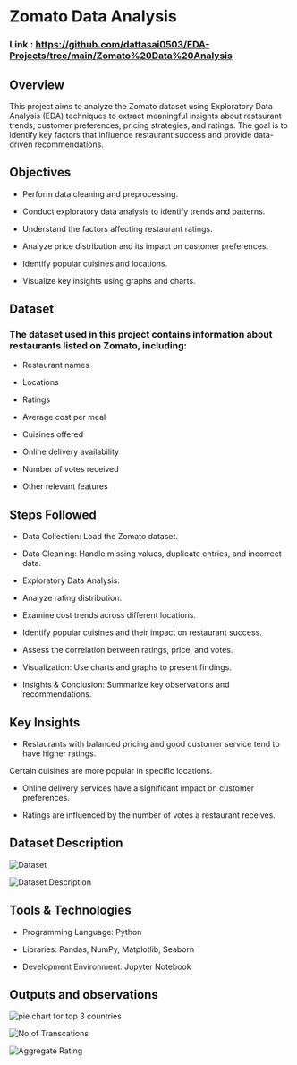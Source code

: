 # Zomato Data Analysis

### Link : https://github.com/dattasai0503/EDA-Projects/tree/main/Zomato%20Data%20Analysis
## Overview

This project aims to analyze the Zomato dataset using Exploratory Data Analysis (EDA) techniques to extract meaningful insights about restaurant trends, customer preferences, pricing strategies, and ratings. The goal is to identify key factors that influence restaurant success and provide data-driven recommendations.


## Objectives

- Perform data cleaning and preprocessing.

- Conduct exploratory data analysis to identify trends and patterns.

- Understand the factors affecting restaurant ratings.

- Analyze price distribution and its impact on customer preferences.

- Identify popular cuisines and locations.

- Visualize key insights using graphs and charts.

## Dataset

### The dataset used in this project contains information about restaurants listed on Zomato, including:

- Restaurant names

- Locations

- Ratings

- Average cost per meal

- Cuisines offered

- Online delivery availability

- Number of votes received

- Other relevant features
## Steps Followed

- Data Collection: Load the Zomato dataset.

- Data Cleaning: Handle missing values, duplicate entries, and incorrect data.

- Exploratory Data Analysis:

- Analyze rating distribution.

- Examine cost trends across different locations.

- Identify popular cuisines and their impact on restaurant success.

- Assess the correlation between ratings, price, and votes.

- Visualization: Use charts and graphs to present findings.

- Insights & Conclusion: Summarize key observations and recommendations.


## Key Insights

- Restaurants with balanced pricing and good customer service tend to have higher ratings.

Certain cuisines are more popular in specific locations.

- Online delivery services have a significant impact on customer preferences.

- Ratings are influenced by the number of votes a restaurant receives.

## Dataset Description
![Dataset](<img width="451" alt="Image" src="https://github.com/user-attachments/assets/ad8cec9b-1753-43d4-8d20-14772b191a7d" />)

![Dataset Description](<img width="417" alt="Image" src="https://github.com/user-attachments/assets/91401bb5-46d4-4276-b633-d040771a8340" />)
## Tools & Technologies

- Programming Language: Python

- Libraries: Pandas, NumPy, Matplotlib, Seaborn

- Development Environment: Jupyter Notebook
## Outputs and observations

![pie chart for top 3 countries](<img width="278" alt="Image" src="https://github.com/user-attachments/assets/088aa147-60e2-41e2-bf75-18c1ea1d073c" />)

![No of Transcations](![Image](https://github.com/user-attachments/assets/b603408e-2b30-4d2b-9cec-6709de19bf60))

![Aggregate Rating](![Image](https://github.com/user-attachments/assets/572982bf-9904-4a55-be88-7a9d8c0f8b05))
